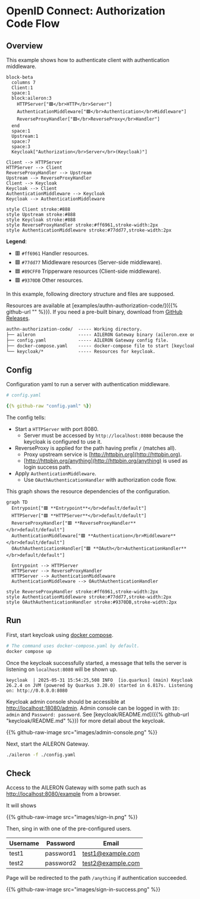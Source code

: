 # OpenID Connect: Authorization Code Flow

## Overview

This example shows how to authenticate client with authentication middleware.

```mermaid
block-beta
  columns 7
  Client:1
  space:1
  block:aileron:3
    HTTPServer["🟪</br>HTTP</br>Server"]
    AuthenticationMiddleware["🟩</br>Authentication</br>Middleware"]
    ReverseProxyHandler["🟥</br>ReverseProxy</br>Handler"]
  end
  space:1
  Upstream:1
  space:7
  space:3
  Keycloak["Authorization</br>Server</br>(Keycloak)"]

Client --> HTTPServer
HTTPServer --> Client
ReverseProxyHandler --> Upstream
Upstream --> ReverseProxyHandler
Client --> Keycloak
Keycloak --> Client
AuthenticationMiddleware --> Keycloak
Keycloak --> AuthenticationMiddleware

style Client stroke:#888
style Upstream stroke:#888
style Keycloak stroke:#888
style ReverseProxyHandler stroke:#ff6961,stroke-width:2px
style AuthenticationMiddleware stroke:#77dd77,stroke-width:2px
```

**Legend**:

- 🟥 `#ff6961` Handler resources.
- 🟩 `#77dd77` Middleware resources (Server-side middleware).
- 🟦 `#89CFF0` Tripperware resources (Client-side middleware).
- 🟪 `#9370DB` Other resources.

In this example, following directory structure and files are supposed.

Resources are available at [examples/authn-authorization-code/]({{% github-url "" %}}).
If you need a pre-built binary, download from [GitHub Releases](https://github.com/aileron-gateway/aileron-gateway/releases).

```txt
authn-authorization-code/  ----- Working directory.
├── aileron                ----- AILERON Gateway binary (aileron.exe on windows).
├── config.yaml            ----- AILERON Gateway config file.
├── docker-compose.yaml    ----- docker-compose file to start [keycloak](https://hub.docker.com/r/keycloak/keycloak).
└── keycloak/*             ----- Resources for keycloak.
```

## Config

Configuration yaml to run a server with authentication middleware.

```yaml
# config.yaml

{{% github-raw "config.yaml" %}}
```

The config tells:

- Start a `HTTPServer` with port 8080.
  - Server must be accessed by `http://localhost:8080` because the keycloak is configured to use it.
- ReverseProxy is applied for the path having prefix `/` (matches all).
  - Proxy upstream service is [http://httpbin.org](http://httpbin.org).
  - [http://httpbin.org/anything](http://httpbin.org/anything) is used as login success path.
- Apply `AuthenticationMiddleware`.
  - Use `OAuthAuthenticationHandler` with authorization code flow.

This graph shows the resource dependencies of the configuration.

```mermaid
graph TD
  Entrypoint["🟪 **Entrypoint**</br>default/default"]
  HTTPServer["🟪 **HTTPServer**</br>default/default"]
  ReverseProxyHandler["🟥 **ReverseProxyHandler**</br>default/default"]
  AuthenticationMiddleware["🟩 **Authentication</br>Middleware**</br>default/default"]
  OAuthAuthenticationHandler["🟪 **OAuth</br>AuthenticationHandler**</br>default/default"]

  Entrypoint --> HTTPServer
  HTTPServer --> ReverseProxyHandler
  HTTPServer --> AuthenticationMiddleware
  AuthenticationMiddleware --> OAuthAuthenticationHandler

style ReverseProxyHandler stroke:#ff6961,stroke-width:2px
style AuthenticationMiddleware stroke:#77dd77,stroke-width:2px
style OAuthAuthenticationHandler stroke:#9370DB,stroke-width:2px
```

## Run

First, start keycloak using [docker compose](https://docs.docker.com/compose/).

```bash
# The command uses docker-compose.yaml by default.
docker compose up
```

Once the keycloak successfully started, a message that tells the server is listening on `localhost:8080` will be shown up.

```text
keycloak  | 2025-05-31 15:54:25,508 INFO  [io.quarkus] (main) Keycloak 26.2.4 on JVM (powered by Quarkus 3.20.0) started in 6.817s. Listening on: http://0.0.0.0:8080
```

Keycloak admin console should be accessible at [http://localhost:18080/admin](http://localhost:18080/admin).
Admin console can be logged in with `ID: admin` and `Password: password`.
See [keycloak/README.md]({{% github-url "keycloak/README.md" %}}) for more detail about the keycloak.

{{% github-raw-image src="images/admin-console.png" %}}

Next, start the AILERON Gateway.

```bash
./aileron -f ./config.yaml
```

## Check

Access to the AILERON Gateway with some path such as [http://localhost:8080/example](http://localhost:8080/example) from a browser.

It will shows

{{% github-raw-image src="images/sign-in.png" %}}

Then, sing in with one of the pre-configured users.

| Username | Password | Email |
| - | - | - |
| test1 | password1 | <test1@example.com> |
| test2 | password2 | <test2@example.com> |

Page will be redirected to the path `/anything` if authentication succeeded.

{{% github-raw-image src="images/sign-in-success.png" %}}
